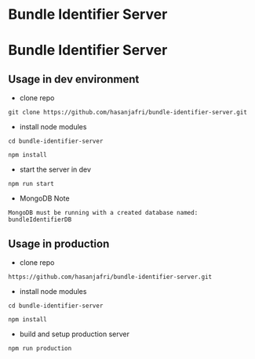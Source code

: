 # Bundle Identifier Server

# Bundle Identifier Server

## Usage in dev environment

* clone repo

```
git clone https://github.com/hasanjafri/bundle-identifier-server.git
```

* install node modules

```
cd bundle-identifier-server

npm install
```

* start the server in dev

```
npm run start
```

* MongoDB Note

```
MongoDB must be running with a created database named: bundleIdentifierDB
```

## Usage in production

* clone repo

```
https://github.com/hasanjafri/bundle-identifier-server.git
```

* install node modules

```
cd bundle-identifier-server

npm install
```

* build and setup production server

```
npm run production
```
